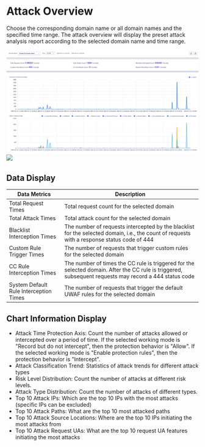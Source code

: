 # Attack Overview

Choose the corresponding domain name or all domain names and the specified time range. The attack overview will display the preset attack analysis report according to the selected domain name and time range.

![](/images/attack_analysis-get_report_1.jpg)
![](/images/attack_analysis-get_report_2.jpg)

## Data Display

| Data Metrics                           | Description                                                  |
| -------------------------------------- | ------------------------------------------------------------ |
| Total Request Times                    | Total request count for the selected domain                  |
| Total Attack Times                     | Total attack count for the selected domain                   |
| Blacklist Interception Times           | The number of requests intercepted by the blacklist for the selected domain, i.e., the count of requests with a response status code of 444 |
| Custom Rule Trigger Times              | The number of requests that trigger custom rules for the selected domain |
| CC Rule Interception Times             | The number of times the CC rule is triggered for the selected domain. After the CC rule is triggered, subsequent requests may record a 444 status code |
| System Default Rule Interception Times | The number of requests that trigger the default UWAF rules for the selected domain |

## Chart Information Display

- Attack Time Protection Axis: Count the number of attacks allowed or intercepted over a period of time. If the selected working mode is "Record but do not intercept", then the protection behavior is "Allow". If the selected working mode is "Enable protection rules", then the protection behavior is "Intercept".
- Attack Classification Trend: Statistics of attack trends for different attack types
- Risk Level Distribution: Count the number of attacks at different risk levels.
- Attack Type Distribution: Count the number of attacks of different types.
- Top 10 Attack IPs: Which are the top 10 IPs with the most attacks (specific IPs can be excluded)
- Top 10 Attack Paths: What are the top 10 most attacked paths
- Top 10 Attack Source Locations: Where are the top 10 IPs initiating the most attacks from
- Top 10 Attack Request UAs: What are the top 10 request UA features initiating the most attacks

